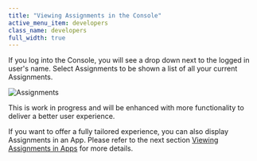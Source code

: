 ```yaml
---
title: "Viewing Assignments in the Console"
active_menu_item: developers
class_name: developers
full_width: true
---
```



If you log into the Console, you will see a drop down next to the logged in user's name. Select Assignments to be shown a list of all your current Assignments.

![Assignments](/img/docs/assignments.zoom68.png)

This is work in progress and will be enhanced with more functionality to deliver a better user experience.

If you want to offer a fully tailored experience, you can also display Assignments in an App. Please refer to the next section [Viewing Assignments in Apps](/developers/user-guide/product-guide/advanced-features/workflow/accessing-assignments-in-queri) for more details.

